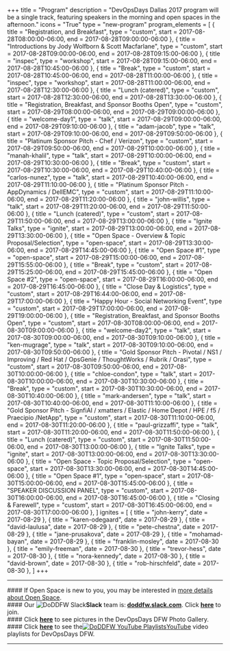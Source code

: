 +++
title = "Program"
description = "DevOpsDays Dallas 2017 program will be a single track, featuring speakers in the morning and open spaces in the afternoon."
icons = "True"
type = "new-program"
program_elements = [
    { title = "Registration, and Breakfast", type = "custom", start = 2017-08-28T08:00:00-06:00, end = 2017-08-28T09:00:00-06:00 },
    { title = "Introductions by Jody Wolfborn & Scott Macfarlane", type = "custom", start = 2017-08-28T09:00:00-06:00, end = 2017-08-28T09:15:00-06:00 },
    { title = "inspec", type = "workshop", start = 2017-08-28T09:15:00-06:00, end = 2017-08-28T10:45:00-06:00 },
    { title = "Break", type = "custom", start = 2017-08-28T10:45:00-06:00, end = 2017-08-28T11:00:00-06:00 },
    { title = "inspec", type = "workshop", start = 2017-08-28T11:00:00-06:00, end = 2017-08-28T12:30:00-06:00 },
    { title = "Lunch (catered)", type = "custom", start = 2017-08-28T12:30:00-06:00, end = 2017-08-28T13:30:00-06:00 },
    { title = "Registration, Breakfast, and Sponsor Booths Open", type = "custom", start = 2017-08-29T08:00:00-06:00, end = 2017-08-29T09:00:00-06:00 },
    { title = "welcome-day1", type = "talk", start = 2017-08-29T09:00:00-06:00, end = 2017-08-29T09:10:00-06:00 },
    { title = "adam-jacob", type = "talk", start = 2017-08-29T09:10:00-06:00, end = 2017-08-29T09:50:00-06:00 },
    { title = "Platinum Sponsor Pitch - Chef / Verizon", type = "custom", start = 2017-08-29T09:50:00-06:00, end = 2017-08-29T10:00:00-06:00 },
    { title = "manah-khalil", type = "talk", start = 2017-08-29T10:00:00-06:00, end = 2017-08-29T10:30:00-06:00 },
    { title = "Break", type = "custom", start = 2017-08-29T10:30:00-06:00, end = 2017-08-29T10:40:00-06:00 },
    { title = "carlos-nunez", type = "talk", start = 2017-08-29T10:40:00-06:00, end = 2017-08-29T11:10:00-06:00 },
    { title = "Platinum Sponsor Pitch - AppDynamics / DellEMC", type = "custom", start = 2017-08-29T11:10:00-06:00, end = 2017-08-29T11:20:00-06:00 },
    { title = "john-willis", type = "talk", start = 2017-08-29T11:20:00-06:00, end = 2017-08-29T11:50:00-06:00 },
    { title = "Lunch (catered)", type = "custom", start = 2017-08-29T11:50:00-06:00, end = 2017-08-29T13:00:00-06:00 },
    { title = "Ignite Talks", type = "ignite", start = 2017-08-29T13:00:00-06:00, end = 2017-08-29T13:30:00-06:00 },
    { title = "Open Space - Overview & Topic Proposal/Selection", type = "open-space", start = 2017-08-29T13:30:00-06:00, end = 2017-08-29T14:45:00-06:00 },
    { title = "Open Space #1", type = "open-space", start = 2017-08-29T15:00:00-06:00, end = 2017-08-29T15:55:00-06:00 },
    { title = "Break", type = "custom", start = 2017-08-29T15:25:00-06:00, end = 2017-08-29T15:45:00-06:00 },
    { title = "Open Space #2", type = "open-space", start = 2017-08-29T16:00:00-06:00, end = 2017-08-29T16:45:00-06:00 },
    { title = "Close Day & Logistics", type = "custom", start = 2017-08-29T16:44:00-06:00, end = 2017-08-29T17:00:00-06:00 },
    { title = "Happy Hour - Social Networking Event", type = "custom", start = 2017-08-29T17:00:00-06:00, end = 2017-08-29T19:00:00-06:00 },
    { title = "Registration, Breakfast, and Sponsor Booths Open", type = "custom", start = 2017-08-30T08:00:00-06:00, end = 2017-08-30T09:00:00-06:00 },
    { title = "welcome-day2", type = "talk", start = 2017-08-30T09:00:00-06:00, end = 2017-08-30T09:10:00-06:00 },
    { title = "ken-mugrage", type = "talk", start = 2017-08-30T09:10:00-06:00, end = 2017-08-30T09:50:00-06:00 },
    { title = "Gold Sponsor Pitch - Pivotal / NS1 / Improving / Red Hat / OpsGenie / ThoughtWorks / Rubrik / Orasi", type = "custom", start = 2017-08-30T09:50:00-06:00, end = 2017-08-30T10:00:00-06:00 },
    { title = "chloe-condon", type = "talk", start = 2017-08-30T10:00:00-06:00, end = 2017-08-30T10:30:00-06:00 },
    { title = "Break", type = "custom", start = 2017-08-30T10:30:00-06:00, end = 2017-08-30T10:40:00-06:00 },
    { title = "mark-andersen", type = "talk", start = 2017-08-30T10:40:00-06:00, end = 2017-08-30T11:10:00-06:00 },
    { title = "Gold Sponsor Pitch - SignfiAI / xmatters / Elastic / Home Depot / HPE / f5 / Praecipio /NetApp", type = "custom", start = 2017-08-30T11:10:00-06:00, end = 2017-08-30T11:20:00-06:00 },
    { title = "paul-grizzaffi", type = "talk", start = 2017-08-30T11:20:00-06:00, end = 2017-08-30T11:50:00-06:00 },
    { title = "Lunch (catered)", type = "custom", start = 2017-08-30T11:50:00-06:00, end = 2017-08-30T13:00:00-06:00 },
    { title = "Ignite Talks", type = "ignite", start = 2017-08-30T13:00:00-06:00, end = 2017-08-30T13:30:00-06:00 },
    { title = "Open Space - Topic Proposal/Selection", type = "open-space", start = 2017-08-30T13:30:00-06:00, end = 2017-08-30T14:45:00-06:00 },
    { title = "Open Space #1", type = "open-space", start = 2017-08-30T15:00:00-06:00, end = 2017-08-30T15:45:00-06:00 },
    { title = "SPEAKER DISCUSSION PANEL", type = "custom", start = 2017-08-30T16:00:00-06:00, end = 2017-08-30T16:45:00-06:00 },
    { title = "Closing & Farewell", type = "custom", start = 2017-08-30T16:45:00-06:00, end = 2017-08-30T17:00:00-06:00 },
]
ignites = [
    { title = "john-kerry", date = 2017-08-29 },
    { title = "karen-odegaard", date = 2017-08-29 },
    { title = "david-laulusa", date = 2017-08-29 },
    { title = "pete-chestna", date = 2017-08-29 },
    { title = "jane-prusakova", date = 2017-08-29 },
    { title = "mohamad-bayan", date = 2017-08-29 },
    { title = "franklin-mosley", date = 2017-08-30 },
    { title = "emily-freeman", date = 2017-08-30 },
    { title = "trevor-hess", date = 2017-08-30 },
    { title = "nora-kennedy", date = 2017-08-30 },
    { title = "david-brown", date = 2017-08-30 },
    { title = "rob-hirschfeld", date = 2017-08-30 },
]
+++
<div class = "row">
  <div class = "col">
    <hr />
####    If Open Space is new to you, you may be interested in <a href="/pages/open-space-format">more details about Open Space</a>.<br>
####    Our <img alt="DoDDFW Slack" src="/events/2017-dallas/slack.png" style="max-width: 100%;"><strong>Slack</strong> team is:<strong> <a href="https://doddfw.slack.com/">doddfw.slack.com</a></strong>.  Click <strong><a href="https://join.slack.com/t/doddfw/shared_invite/MjI3MzA4NTE2NzI1LTE1MDI4NTUzOTktMTdhYzY1MGZiNQ">here</a></strong> to join.<br>
####   Click <strong><a href="https://t.co/am9vlKVVSr">here</a></strong> to see pictures in the DevOpsDays DFW Photo Gallery.
####    Click <strong><a href="https://www.youtube.com/c/DevOpsDaysDFW/playlists"> here</a></strong> to see the<a href="https://www.youtube.com/c/DevOpsDaysDFW/playlists"><img alt="DoDDFW YouTube Playlists" src="/events/2018-dallas/youtube.png" style="max-width: 50%;">YouTube</a> video playlists for DevOpsDays DFW.<hr />
  </div>
</div>
<!-- Go to www.addthis.com/dashboard to customize your tools -->
<div class="addthis_horizontal_follow_toolbox"></div>
<!-- Go to www.addthis.com/dashboard to customize your tools -->
<script type="text/javascript" src="//s7.addthis.com/js/300/addthis_widget.js#pubid=ra-5724f5b54cc142a1"></script>
